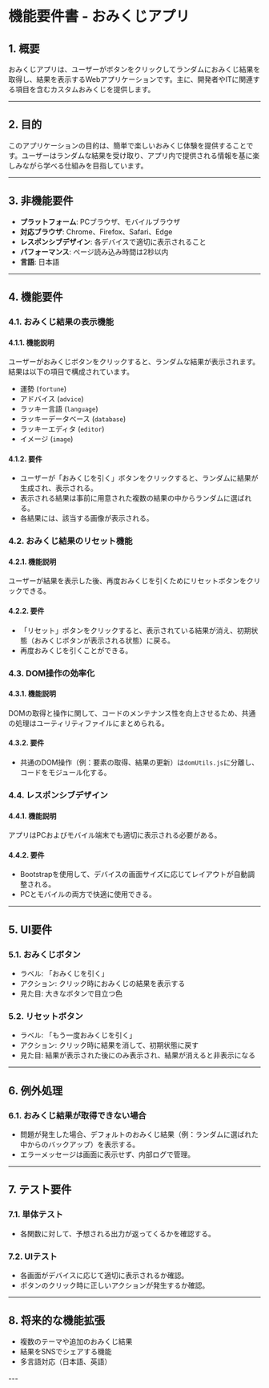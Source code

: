 # 機能要件書 - おみくじアプリ

## 1. 概要

おみくじアプリは、ユーザーがボタンをクリックしてランダムにおみくじ結果を取得し、結果を表示するWebアプリケーションです。主に、開発者やITに関連する項目を含むカスタムおみくじを提供します。

---

## 2. 目的

このアプリケーションの目的は、簡単で楽しいおみくじ体験を提供することです。ユーザーはランダムな結果を受け取り、アプリ内で提供される情報を基に楽しみながら学べる仕組みを目指しています。

---

## 3. 非機能要件

- **プラットフォーム**: PCブラウザ、モバイルブラウザ
- **対応ブラウザ**: Chrome、Firefox、Safari、Edge
- **レスポンシブデザイン**: 各デバイスで適切に表示されること
- **パフォーマンス**: ページ読み込み時間は2秒以内
- **言語**: 日本語

---

## 4. 機能要件

### 4.1. おみくじ結果の表示機能
#### 4.1.1. 機能説明
ユーザーがおみくじボタンをクリックすると、ランダムな結果が表示されます。結果は以下の項目で構成されています。
- 運勢 (`fortune`)
- アドバイス (`advice`)
- ラッキー言語 (`language`)
- ラッキーデータベース (`database`)
- ラッキーエディタ (`editor`)
- イメージ (`image`)

#### 4.1.2. 要件
- ユーザーが「おみくじを引く」ボタンをクリックすると、ランダムに結果が生成され、表示される。
- 表示される結果は事前に用意された複数の結果の中からランダムに選ばれる。
- 各結果には、該当する画像が表示される。

### 4.2. おみくじ結果のリセット機能
#### 4.2.1. 機能説明
ユーザーが結果を表示した後、再度おみくじを引くためにリセットボタンをクリックできる。

#### 4.2.2. 要件
- 「リセット」ボタンをクリックすると、表示されている結果が消え、初期状態（おみくじボタンが表示される状態）に戻る。
- 再度おみくじを引くことができる。

### 4.3. DOM操作の効率化
#### 4.3.1. 機能説明
DOMの取得と操作に関して、コードのメンテナンス性を向上させるため、共通の処理はユーティリティファイルにまとめられる。

#### 4.3.2. 要件
- 共通のDOM操作（例：要素の取得、結果の更新）は`domUtils.js`に分離し、コードをモジュール化する。

### 4.4. レスポンシブデザイン
#### 4.4.1. 機能説明
アプリはPCおよびモバイル端末でも適切に表示される必要がある。

#### 4.4.2. 要件
- Bootstrapを使用して、デバイスの画面サイズに応じてレイアウトが自動調整される。
- PCとモバイルの両方で快適に使用できる。

---

## 5. UI要件

### 5.1. おみくじボタン
- ラベル: 「おみくじを引く」
- アクション: クリック時におみくじの結果を表示する
- 見た目: 大きなボタンで目立つ色

### 5.2. リセットボタン
- ラベル: 「もう一度おみくじを引く」
- アクション: クリック時に結果を消して、初期状態に戻す
- 見た目: 結果が表示された後にのみ表示され、結果が消えると非表示になる

---

## 6. 例外処理

### 6.1. おみくじ結果が取得できない場合
- 問題が発生した場合、デフォルトのおみくじ結果（例：ランダムに選ばれた中からのバックアップ）を表示する。
- エラーメッセージは画面に表示せず、内部ログで管理。

---

## 7. テスト要件

### 7.1. 単体テスト
- 各関数に対して、予想される出力が返ってくるかを確認する。

### 7.2. UIテスト
- 各画面がデバイスに応じて適切に表示されるか確認。
- ボタンのクリック時に正しいアクションが発生するか確認。

---

## 8. 将来的な機能拡張

- 複数のテーマや追加のおみくじ結果
- 結果をSNSでシェアする機能
- 多言語対応（日本語、英語）

---　
